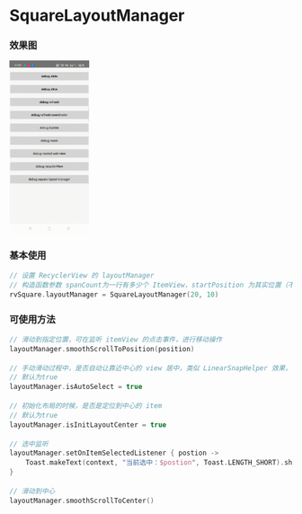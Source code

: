 # SquareLayoutManager
### 效果图

<img src="image/demo.gif" style="zoom:30%;" />

### 基本使用

```kotlin
// 设置 RecyclerView 的 layoutManager
// 构造函数参数 spanCount为一行有多少个 ItemView，startPosition 为其实位置（不传默认中间）
rvSquare.layoutManager = SquareLayoutManager(20, 10)
```

### 可使用方法

```kotlin
// 滑动到指定位置，可在监听 itemView 的点击事件，进行移动操作
layoutManager.smoothScrollToPosition(position) 

// 手动滑动过程中，是否自动让靠近中心的 view 居中，类似 LinearSnapHelper 效果，使用 fling 实现
// 默认为true
layoutManager.isAutoSelect = true

// 初始化布局的时候，是否是定位到中心的 item
// 默认为true
layoutManager.isInitLayoutCenter = true

// 选中监听
layoutManager.setOnItemSelectedListener { postion ->
    Toast.makeText(context, "当前选中：$postion", Toast.LENGTH_SHORT).show()
}

// 滑动到中心
layoutManager.smoothScrollToCenter()
```

